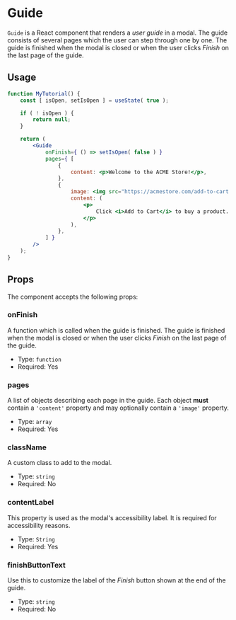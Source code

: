 # Guide

`Guide` is a React component that renders a _user guide_ in a modal. The guide consists of several pages which the user can step through one by one. The guide is finished when the modal is closed or when the user clicks _Finish_ on the last page of the guide.

## Usage

```jsx
function MyTutorial() {
	const [ isOpen, setIsOpen ] = useState( true );

	if ( ! isOpen ) {
		return null;
	}

	return (
		<Guide
			onFinish={ () => setIsOpen( false ) }
			pages={ [
				{
					content: <p>Welcome to the ACME Store!</p>,
				},
				{
					image: <img src="https://acmestore.com/add-to-cart.png" />,
					content: (
						<p>
							Click <i>Add to Cart</i> to buy a product.
						</p>
					),
				},
			] }
		/>
	);
}
```

## Props

The component accepts the following props:

### onFinish

A function which is called when the guide is finished. The guide is finished when the modal is closed or when the user clicks _Finish_ on the last page of the guide.

-   Type: `function`
-   Required: Yes

### pages

A list of objects describing each page in the guide. Each object **must** contain a `'content'` property and may optionally contain a `'image'` property.

-   Type: `array`
-   Required: Yes

### className

A custom class to add to the modal.

-   Type: `string`
-   Required: No

### contentLabel

This property is used as the modal's accessibility label. It is required for accessibility reasons.

-   Type: `String`
-   Required: Yes

### finishButtonText

Use this to customize the label of the _Finish_ button shown at the end of the guide.

-   Type: `string`
-   Required: No

